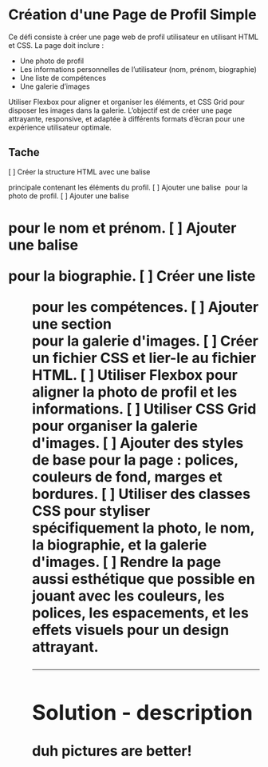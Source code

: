 # Création d'une Page de Profil Simple

Ce défi consiste à créer une page web de profil utilisateur en utilisant HTML et CSS. La page doit inclure :

* Une photo de profil
* Les informations personnelles de l’utilisateur (nom, prénom, biographie)
* Une liste de compétences
* Une galerie d’images

Utiliser Flexbox pour aligner et organiser les éléments, et CSS Grid pour disposer les images dans la galerie.
L’objectif est de créer une page attrayante, responsive, et adaptée à différents formats d’écran pour une expérience 
utilisateur optimale.

## Tache

[ ] Créer la structure HTML avec une balise <div> principale contenant les éléments du profil.
[ ] Ajouter une balise <img> pour la photo de profil.
[ ] Ajouter une balise <h1> pour le nom et prénom.
[ ] Ajouter une balise <p> pour la biographie.
[ ] Créer une liste <ul> pour les compétences.
[ ] Ajouter une section <div> pour la galerie d'images.
[ ] Créer un fichier CSS et lier-le au fichier HTML.
[ ] Utiliser Flexbox pour aligner la photo de profil et les informations.
[ ] Utiliser CSS Grid pour organiser la galerie d'images.
[ ] Ajouter des styles de base pour la page : polices, couleurs de fond, marges et bordures.
[ ] Utiliser des classes CSS pour styliser spécifiquement la photo, le nom, la biographie, et la galerie d'images.
[ ] Rendre la page aussi esthétique que possible en jouant avec les couleurs, les polices, les espacements, et les effets visuels pour un design attrayant.

---

## Solution - description

duh pictures are better! 
